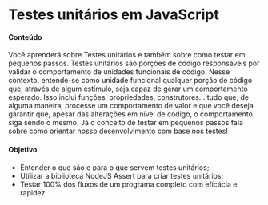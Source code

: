 # Testes unitários em JavaScript

#### Conteúdo
Você aprenderá sobre Testes unitários e também sobre como testar em pequenos passos.
Testes unitários são porções de código responsáveis por validar o comportamento de unidades funcionais de código.
Nesse contexto, entende-se como unidade funcional qualquer porção de código que, através de algum estímulo, seja capaz de gerar um comportamento esperado.
Isso inclui funções, propriedades, construtores... tudo que, de alguma maneira, processe um comportamento de valor e que você deseja garantir que, apesar das alterações em nível de código, o comportamento siga sendo o mesmo.
Já o conceito de testar em pequenos passos fala sobre como orientar nosso desenvolvimento com base nos testes!

#### Objetivo
* Entender o que são e para o que servem testes unitários;
* Utilizar a biblioteca NodeJS Assert para criar testes unitários;
* Testar 100% dos fluxos de um programa completo com eficácia e rapidez.
